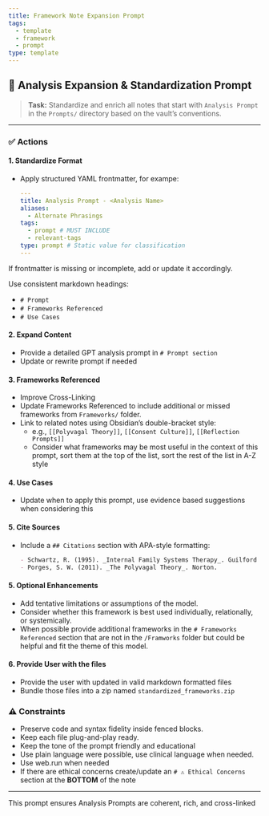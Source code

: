 ```yaml
---
title: Framework Note Expansion Prompt
tags:
  - template
  - framework
  - prompt
type: template
---
```


<!-- @format -->

## 🧱 Analysis Expansion & Standardization Prompt

> **Task:** Standardize and enrich all notes that start with `Analysis Prompt` in the
> `Prompts/` directory based on the vault’s conventions.

---

### ✅ Actions

#### 1. Standardize Format

- Apply structured YAML frontmatter, for exampe:

  ```yaml
  ---
  title: Analysis Prompt - <Analysis Name>
  aliases:
    - Alternate Phrasings
  tags:
    - prompt # MUST INCLUDE
    - relevant-tags
  type: prompt # Static value for classification
  ---
  ```

If frontmatter is missing or incomplete, add or update it accordingly.

Use consistent markdown headings:

- `# Prompt`
- `# Frameworks Referenced`
- `# Use Cases`

#### 2. Expand Content

- Provide a detailed GPT analysis prompt in `# Prompt section`
- Update or rewrite prompt if needed

#### 3. Frameworks Referenced

- Improve Cross-Linking
- Update Frameworks Referenced to include additional or missed frameworks from
  `Frameworks/` folder.
- Link to related notes using Obsidian’s double-bracket style:
    - e.g., `[[Polyvagal Theory]]`, `[[Consent Culture]]`, `[[Reflection Prompts]]`
    - Consider what frameworks may be most useful in the context of this prompt, sort them
    at the top of the list, sort the rest of the list in A-Z style

#### 4. Use Cases

- Update when to apply this prompt, use evidence based suggestions when considering this

#### 5. Cite Sources

- Include a `## Citations` section with APA-style formatting:

  ```markdown
  - Schwartz, R. (1995). _Internal Family Systems Therapy_. Guilford Press.
  - Porges, S. W. (2011). _The Polyvagal Theory_. Norton.
  ```

#### 5. Optional Enhancements

- Add tentative limitations or assumptions of the model.
- Consider whether this framework is best used individually, relationally, or
  systemically.
- When possible provide additional frameworks in the `# Frameworks Referenced` section
  that are not in the `/Framworks` folder but could be helpful and fit the theme of this
  model.

#### 6. Provide User with the files

- Provide the user with updated in valid markdown formatted files
- Bundle those files into a zip named `standardized_frameworks.zip`

### ⚠️ Constraints

- Preserve code and syntax fidelity inside fenced blocks.
- Keep each file plug-and-play ready.
- Keep the tone of the prompt friendly and educational
- Use plain language were possible, use clinical language when needed.
- Use web.run when needed
- If there are ethical concerns create/update an `# ⚠️ Ethical Concerns` section at the
  **BOTTOM** of the note

---

This prompt ensures Analysis Prompts are coherent, rich, and cross-linked
